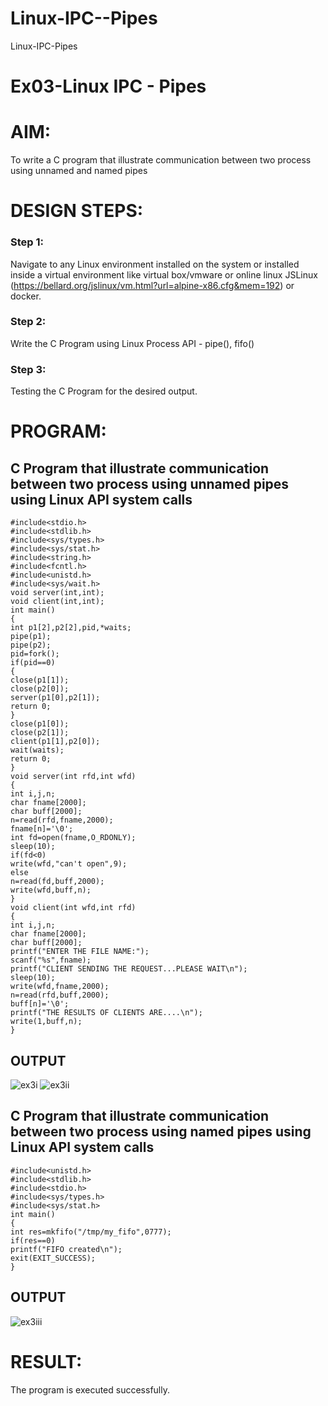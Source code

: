 # Linux-IPC--Pipes
Linux-IPC-Pipes


# Ex03-Linux IPC - Pipes

# AIM:
To write a C program that illustrate communication between two process using unnamed and named pipes

# DESIGN STEPS:

### Step 1:

Navigate to any Linux environment installed on the system or installed inside a virtual environment like virtual box/vmware or online linux JSLinux (https://bellard.org/jslinux/vm.html?url=alpine-x86.cfg&mem=192) or docker.

### Step 2:

Write the C Program using Linux Process API - pipe(), fifo()

### Step 3:

Testing the C Program for the desired output. 

# PROGRAM:
## C Program that illustrate communication between two process using unnamed pipes using Linux API system calls

```
#include<stdio.h>
#include<stdlib.h>
#include<sys/types.h>
#include<sys/stat.h>
#include<string.h>
#include<fcntl.h>
#include<unistd.h>
#include<sys/wait.h>
void server(int,int);
void client(int,int);
int main()
{
int p1[2],p2[2],pid,*waits;
pipe(p1);
pipe(p2);
pid=fork();
if(pid==0)
{
close(p1[1]);
close(p2[0]);
server(p1[0],p2[1]);
return 0;
}
close(p1[0]);
close(p2[1]);
client(p1[1],p2[0]);
wait(waits);
return 0;
}
void server(int rfd,int wfd)
{
int i,j,n;
char fname[2000];
char buff[2000];
n=read(rfd,fname,2000);
fname[n]='\0';
int fd=open(fname,O_RDONLY);
sleep(10);
if(fd<0)
write(wfd,"can't open",9);
else
n=read(fd,buff,2000);
write(wfd,buff,n);
}
void client(int wfd,int rfd)
{
int i,j,n;
char fname[2000];
char buff[2000];
printf("ENTER THE FILE NAME:");
scanf("%s",fname);
printf("CLIENT SENDING THE REQUEST...PLEASE WAIT\n");
sleep(10);
write(wfd,fname,2000);
n=read(rfd,buff,2000);
buff[n]='\0';
printf("THE RESULTS OF CLIENTS ARE....\n");
write(1,buff,n);
}
```



## OUTPUT
![ex3i](https://github.com/user-attachments/assets/4a806217-d5db-4a95-b5ad-05ed9a3c85d6)
![ex3ii](https://github.com/user-attachments/assets/012ef26e-f942-4563-a938-11743fa72711)


## C Program that illustrate communication between two process using named pipes using Linux API system calls

```
#include<unistd.h>
#include<stdlib.h>
#include<stdio.h>
#include<sys/types.h>
#include<sys/stat.h>
int main()
{
int res=mkfifo("/tmp/my_fifo",0777);
if(res==0)
printf("FIFO created\n");
exit(EXIT_SUCCESS);
}
```



## OUTPUT
![ex3iii](https://github.com/user-attachments/assets/2b3751e8-af78-4926-8a43-3f7509ffeb3a)


# RESULT:
The program is executed successfully.
